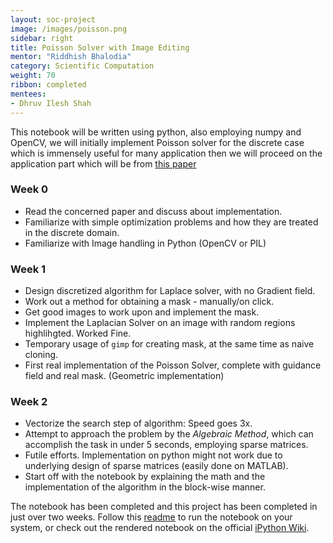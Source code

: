 ```yaml
---
layout: soc-project
image: /images/poisson.png
sidebar: right
title: Poisson Solver with Image Editing
mentor: "Riddhish Bhalodia"
category: Scientific Computation
weight: 70
ribbon: completed
mentees:
- Dhruv Ilesh Shah
---
```


This notebook will be written using python, also employing numpy and OpenCV, we will initially implement Poisson solver for the discrete case which is immensely useful for many application then we will proceed on the application part which will be from <a href="https://www.cs.jhu.edu/~misha/Fall07/Papers/Perez03.pdf">this paper</a>

<!--break-->

### Week 0
 *  Read the concerned paper and discuss about implementation.
 *  Familiarize with simple optimization problems and how they are treated in the discrete domain.
 *  Familiarize with Image handling in Python (OpenCV or PIL)

### Week 1
 *  Design discretized algorithm for Laplace solver, with no Gradient field.
 *  Work out a method for obtaining a mask - manually/on click.
 *  Get good images to work upon and implement the mask.
 *  Implement the Laplacian Solver on an image with random regions highlihgted. Worked Fine.
 *  Temporary usage of `gimp` for creating mask, at the same time as naive cloning.
 *  First real implementation of the Poisson Solver, complete with guidance field and real mask. (Geometric implementation)

### Week 2
 *  Vectorize the search step of algorithm: Speed goes 3x.
 *  Attempt to approach the problem by the *Algebraic Method*, which can accomplish the task in under 5 seconds, employing sparse matrices.
 *  Futile efforts. Implementation on python might not work due to underlying design of sparse matrices (easily done on MATLAB).
 * 	Start off with the notebook by explaining the math and the implementation of the algorithm in the block-wise manner.

The notebook has been completed and this project has been completed in just over two weeks. Follow this <a href="https://github.com/riddhishb/ipython-notebooks/blob/master/Poisson%20Editing/README.md">readme</a> to run the notebook on your system, or check out the rendered notebook on the official <a href="https://github.com/ipython/ipython/wiki/A-gallery-of-interesting-IPython-Notebooks#signal-and-sound-processing">iPython Wiki</a>.
